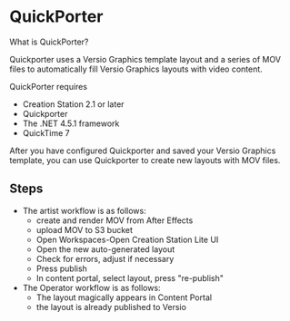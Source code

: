 <!--
Title : 2083088310_what_is_quickporter_explanation

- Created : 2021-12-29 18:04
- Updated :
- Author : James Rivers
- Written against (version):
- Sources : 
	- QuickPorter User Guide
	- [fn-Quickporter_Workflow](../../reference/fn-Quickporter_Workflow.md)
- Author Notes :
- Tags : [!versio_graphics_moc](../../!versio_graphics_moc.md)
-->

# QuickPorter

What is QuickPorter? 

Quickporter uses a Versio Graphics template layout and a series of MOV files to automatically fill Versio Graphics layouts with video content. 

QuickPorter requires 
- Creation Station 2.1 or later 
- Quickporter 
- The .NET 4.5.1 framework 
- QuickTime 7 

After you  have configured  Quickporter and saved  your Versio  Graphics  template, you can  use Quickporter to  create  new  layouts with  MOV  files.

## Steps
- The artist workflow is as follows:
	- create and render MOV from After Effects  
	- upload MOV to S3 bucket  
	- Open Workspaces-Open Creation Station Lite UI  
	- Open the new auto-generated layout  
	- Check for errors, adjust if necessary  
	- Press publish  
	- In content portal, select layout, press "re-publish"
- The Operator workflow is as follows:
	- The layout magically appears in Content Portal  
	- the layout is already published to Versio

